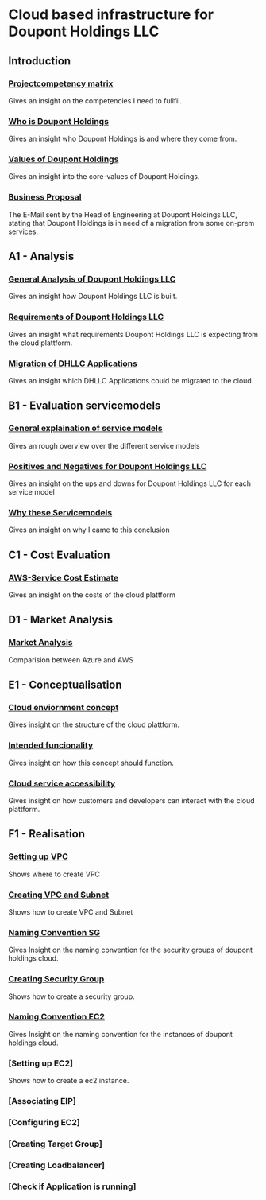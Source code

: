# Cloud based infrastructure for Doupont Holdings LLC



## Introduction

### [Projectcompetency matrix](projectdocumentation/!0-introduction/competencies.md)
Gives an insight on the competencies I need to fullfil.

### [Who is Doupont Holdings](projectdocumentation/!0-introduction/history-doupont-holdings.md#who-is-doupont-holdings-llc)
Gives an insight who Doupont Holdings is and where they come from.

### [Values of Doupont Holdings](projectdocumentation/!0-introduction/history-doupont-holdings.md#what-are-the-values-of-doupont-holdings)
Gives an insight into the core-values of Doupont Holdings.

### [Business Proposal](projectdocumentation/!0-introduction/proposal-doupont-holdings.md)
The E-Mail sent by the Head of Engineering at Doupont Holdings LLC, stating that Doupont Holdings is in need of a migration from some on-prem services.



## A1 - Analysis

### [General Analysis of Doupont Holdings LLC](projectdocumentation/A1-analysis/analysis-doupont-holdings.md#general-analysis-of-the-firm)
Gives an insight how Doupont Holdings LLC is built.

### [Requirements of Doupont Holdings LLC](projectdocumentation/A1-analysis/analysis-doupont-holdings.md#requirements-for-their-cloud-platform)
Gives an insight what requirements Doupont Holdings LLC is expecting from the cloud plattform.

### [Migration of DHLLC Applications](projectdocumentation/A1-analysis/analysis-doupont-holdings.md#applications-to-migrate-to-the-cloud)
Gives an insight which DHLLC Applications could be migrated to the cloud.



## B1 - Evaluation servicemodels

### [General explaination of service models](projectdocumentation/B1-servicemodel/evaluation-of-servicemodel.md#servicemodels)
Gives an rough overview over the different service models

### [Positives and Negatives for Doupont Holdings LLC](projectdocumentation/B1-servicemodel/evaluation-of-servicemodel.md#servicemodels-benefits-and-drawbacks-for-doupont-holdings-llc)
Gives an insight on the ups and downs for Doupont Holdings LLC for each service model

### [Why these Servicemodels](projectdocumentation/B1-servicemodel/evaluation-of-servicemodel.md#reasons-why-paas)
Gives an insight on why I came to this conclusion



## C1 - Cost Evaluation

### [AWS-Service Cost Estimate](projectdocumentation/C1-cost-analysis/aws-estimate.pdf)
Gives an insight on the costs of the cloud plattform



## D1 - Market Analysis

### [Market Analysis](projectdocumentation/D1-market-analysis/reasoning.md)
Comparision between Azure and AWS



## E1 - Conceptualisation

### [Cloud enviornment concept](projectdocumentation/E1-conceptualisation/cloud-env-concept.md#cloud)
Gives insight on the structure of the cloud plattform.

### [Intended funcionality](projectdocumentation/E1-conceptualisation/cloud-env-concept.md#functionality)
Gives insight on how this concept should function.

### [Cloud service accessibility](projectdocumentation/E1-conceptualisation/cloud-env-concept.md#accessibility)
Gives insight on how customers and developers can interact with the cloud plattform.



## F1 - Realisation

### [Setting up VPC](projectdocumentation/F1-realisation/infrastructure-setup.md#setting-up-vpc)
Shows where to create VPC

### [Creating VPC and Subnet](projectdocumentation/F1-realisation/infrastructure-setup.md#creating-vpc-and-subnet)
Shows how to create VPC and Subnet

### [Naming Convention SG](projectdocumentation/F1-realisation/naming-convention.md#naming-convention-of-aws-sg)
Gives Insight on the naming convention for the security groups of doupont holdings cloud.

### [Creating Security Group](projectdocumentation/F1-realisation/security-group-setup.md#creating-a-security-group)
Shows how to create a security group.

### [Naming Convention EC2](projectdocumentation/F1-realisation/naming-convention.md#naming-convention-of-aws-ressources-instances-etc)
Gives Insight on the naming convention for the instances of doupont holdings cloud.

### [Setting up EC2]
Shows how to create a ec2 instance.

### [Associating EIP]


### [Configuring EC2]

### [Creating Target Group]

### [Creating Loadbalancer]

### [Check if Application is running]